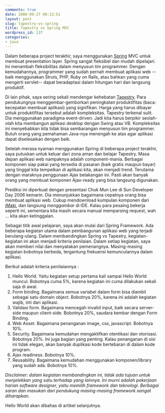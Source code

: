 ```yaml
---
comments: true
date: 2006-09-27 08:13:51
layout: post
slug: tapestry-vs-spring
title: Tapestry vs Spring MVC
wordpress_id: 137
categories:
- java
---
```


Dalam beberapa project terakhir, saya menggunakan [Spring][] MVC untuk membuat presentation layer. Spring sangat fleksibel dan mudah dipelajari. Ini menambah fleksibilitas dalam menyusun tim programmer. Dengan kemudahannya, programmer yang sudah pernah membuat aplikasi web --baik menggunakan Struts, PHP, Ruby on Rails, atau bahkan yang cuma mengerti servlet-- dapat beradaptasi dalam hitungan hari dan langsung produktif. 

Di lain pihak, saya sering sekali mendengar kehebatan [Tapestry][]. Para pendukungnya menggembar-gemborkan peningkatan produktifitas (baca: kecepatan membuat aplikasi) yang signifikan. Harga yang harus dibayar untuk produktifitas tersebut adalah kompleksitas. Tapestry terkenal sulit. Dia menggunakan paradigma event-driven. Jadi kita harus berpikir seolah-olah kita membangun aplikasi desktop dengan Swing atau VB. Kompleksitas ini menyebabkan kita tidak bisa sembarangan menyusun tim programmer. Butuh orang yang pemahaman Java-nya menengah ke atas agar aplikasi dapat diselesaikan dengan baik. 



Setelah merasa nyaman menggunakan Spring di beberapa project terakhir, saya putuskan untuk keluar dari zona aman dan belajar Tapestry. Masa depan aplikasi web nampaknya adalah component-mania. Berbagai komponen siap pakai yang tersedia di pasaran (baik gratis maupun bayar) yang tinggal kita tempelkan di aplikasi kita, akan menjadi trend. Terutama dengan maraknya penggunaan Ajax belakangan ini. Pasti akan banyak orang yang membuat komponen Ajax-ready yang bisa langsung digunakan. 

Prediksi ini diperkuat dengan presentasi Chuk Mun Lee di Sun Developer Day 2006 kemarin. Dia menunjukkan bagaimana cepatnya orang bisa membuat aplikasi web. Cukup mendownload kumpulan komponen dari [jMaki][], dan langsung *menggambar* di IDE. Kalau para pesaing bekerja seperti ini, sementara kita masih secara manual memparsing request, wah ... kita akan ketinggalan.

Sebagai titik awal pelajaran, saya akan mulai dari Spring Framework. Ada beberapa kegiatan utama dalam pembangunan aplikasi web yang terjadi berulang-ulang. Dalam membandingkan Spring vs Tapestry, kegiatan-kegiatan ini akan menjadi kriteria penilaian. Dalam setiap kegiatan, saya akan memberi nilai dan menyatakan pemenangnya. Masing-masing kegiatan bobotnya berbeda, tergantung frekuensi kemunculannya dalam aplikasi. 

Berikut adalah kriteria penilaiannya : 

1. Hello World. Yaitu kegiatan setup pertama kali sampai Hello World muncul. Bobotnya cuma 5%, karena kegiatan ini cuma dilakukan sekali saja di awal. 
2. Form binding. Bagaimana semua variabel dalam form bisa diambil sebagai satu domain object. Bobotnya 20%, karena ini adalah kegiatan wajib, inti dari aplikasi. 
3. Validasi form. Bagaimana mencegah invalid input, baik secara server-side maupun client-side. Bobotnya 20%, saudara kembar dengan Form Binding. 
4. Web Asset. Bagaimana penanganan image, css, javascript. Bobotnya 10%.
5. Security. Bagaimana kemudahan mengaktifkan otentikasi dan otorisasi. Bobotnya 20%. Ini juga bagian yang penting. Kalau penanganan di sisi ini tidak elegan, akan banyak duplikasi kode bertebaran di dalam kode program.
6. Ajax readiness. Bobotnya 10%.
7. Reusability. Bagaimana kemudahan menggunakan komponen/library yang sudah ada. Bobotnya 10%. 


*Disclaimer: dalam kegiatan membandingkan ini, tidak ada tujuan untuk menjelekkan yang satu terhadap yang lainnya. Ini murni adalah pekerjaan harian software designer, yaitu memilih framework dan teknologi. Berbagai saran dan masukan dari pendukung masing-masing framework sangat diharapkan.*

Hello World akan dibahas di artikel selanjutnya.


[Spring]: http://www.springframework.org "Spring Framework"
[Tapestry]: http://tapestry.apache.org "Tapestry Framework"
[jMaki]: https://ajax.dev.java.net "Ajax-based component"
